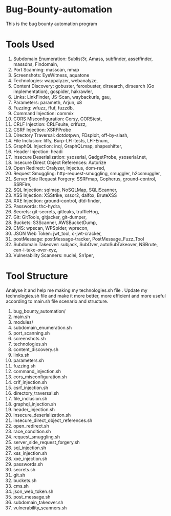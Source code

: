 # Bug-Bounty-automation
This is the bug bounty automation program
# Tools Used
1.	Subdomain Enumeration: Sublist3r, Amass, subfinder, assetfinder, massdns, Findomain, 
2.	Port Scanning: masscan, nmap
3.	Screenshots: EyeWitness, aquatone
4.	Technologies: wappalyzer, webanalyze, 
5.	Content Discovery: gobuster, feroxbuster, dirsearch, dirsearch (Go implementation), gospider, hakrawler, 
6.	Links: LinkFinder, JS-Scan, waybackurls, gau, 
7.	Parameters: parameth, Arjun, x8
8.	Fuzzing: wfuzz, ffuf, fuzzdb, 
9.	Command Injection: commix 
10.	CORS Misconfiguration: Corsy, CORStest, 
11.	CRLF Injection: CRLFsuite, crlfuzz, 
12.	CSRF Injection: XSRFProbe 
13.	Directory Traversal: dotdotpwn, FDsploit, off-by-slash, 
14.	File Inclusion: liffy, Burp-LFI-tests, LFI-Enum, 
15.	GraphQL Injection: inql, GraphQLmap, shapeshifter, 
16.	Header Injection: headi 
17.	Insecure Deserialization: ysoserial, GadgetProbe, ysoserial.net, 
18.	Insecure Direct Object References: Autorize 
19.	Open Redirect: Oralyzer, Injectus, dom-red, 
20.	Request Smuggling: http-request-smuggling, smuggler, h2csmuggler, 
21.	Server Side Request Forgery: SSRFmap, Gopherus, ground-control, SSRFire, 
22.	SQL Injection: sqlmap, NoSQLMap, SQLiScanner, 
23.	XSS Injection: XSStrike, xssor2, dalfox, BruteXSS 
24.	XXE Injection: ground-control, dtd-finder, 
25.	Passwords: thc-hydra, 
26.	Secrets: git-secrets, gitleaks, truffleHog, 
27.	Git: GitTools, gitjacker, git-dumper, 
28.	Buckets: S3Scanner, AWSBucketDump, 
29.	CMS: wpscan, WPSpider, wprecon, 
30.	JSON Web Token: jwt_tool, c-jwt-cracker, 
31.	postMessage: postMessage-tracker, PostMessage_Fuzz_Tool
32.	Subdomain Takeover: subjack, SubOver, autoSubTakeover, NSBrute, can-i-take-over-xyz, 
33.	Vulnerability Scanners: nuclei, Sn1per, 



# Tool Structure
Analyse it and help me making my technologies.sh file . Update my technologies.sh file and make it more better, more efficient and more useful according to main.sh file scenario and structure.

1.	bug_bounty_automation/
2.	main.sh
3.	modules/
4.	subdomain_enumeration.sh
5.	port_scanning.sh
6.	screenshots.sh
7.	technologies.sh
8.	content_discovery.sh
9.	links.sh
10.	parameters.sh
11.	fuzzing.sh
12.	command_injection.sh
13.	cors_misconfiguration.sh
14.	crlf_injection.sh
15.	csrf_injection.sh
16.	directory_traversal.sh
17.	file_inclusion.sh
18.	graphql_injection.sh
19.	header_injection.sh
20.	insecure_deserialization.sh
21.	insecure_direct_object_references.sh
22.	open_redirect.sh
23.	race_condition.sh
24.	request_smuggling.sh
25.	server_side_request_forgery.sh
26.	sql_injection.sh
27.	xss_injection.sh
28.	xxe_injection.sh
29.	passwords.sh
30.	secrets.sh
31.	git.sh
32.	buckets.sh
33.	cms.sh
34.	json_web_token.sh
35.	post_message.sh
36.	subdomain_takeover.sh
37.	vulnerability_scanners.sh
